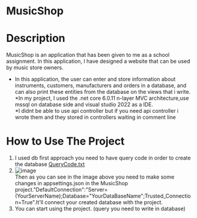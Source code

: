 # MusicShop
# Description
MusicShop is an application that has been given to me as a school assignment. In this application, I have designed a website that can be used by music store owners.  
* In this application, the user can enter and store information about instruments, customers, manufacturers and orders in a database, and can also print these entities from the database on the views that i write.
*In my project, I used the .net core 6.0.11 n-layer MVC architecture,use mssql on database side and visual studio 2022 as a IDE.  
*I didnt be able to use api controller but if you need api controller i wrote them and they stored in controllers waiting in comment line
# How to Use The Project
1) I used db first approach you need to have query code in order to create the database
[QueryCode.txt](https://github.com/Burakobm/MusicShop/files/10239747/QueryCode.txt)
2)   ![image](https://user-images.githubusercontent.com/90522490/207773017-9fbc7ac4-1c58-4cdd-9e2d-ba1620b0d1f9.png)  
 Then as you can see in the image above you need to make some changes in appsettings.json in the MusicShop project."DefaultConnection":"Server=(YourServerName);Database="YourDataBaseName";Trusted_Connection=True".It'll connect your created database with the project.
3) You can start using the project.
(query you need to write in database)
